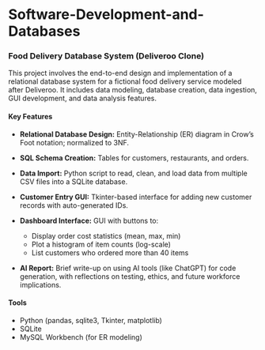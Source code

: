 # Software-Development-and-Databases

### Food Delivery Database System (Deliveroo Clone)

This project involves the end-to-end design and implementation of a relational database system for a fictional food delivery service modeled after Deliveroo. It includes data modeling, database creation, data ingestion, GUI development, and data analysis features.

####  Key Features

* **Relational Database Design:** Entity-Relationship (ER) diagram in Crow’s Foot notation; normalized to 3NF.
* **SQL Schema Creation:** Tables for customers, restaurants, and orders.
* **Data Import:** Python script to read, clean, and load data from multiple CSV files into a SQLite database.
* **Customer Entry GUI:** Tkinter-based interface for adding new customer records with auto-generated IDs.
* **Dashboard Interface:** GUI with buttons to:

  * Display order cost statistics (mean, max, min)
  * Plot a histogram of item counts (log-scale)
  * List customers who ordered more than 40 items
* **AI Report:** Brief write-up on using AI tools (like ChatGPT) for code generation, with reflections on testing, ethics, and future workforce implications.

#### Tools

* Python (pandas, sqlite3, Tkinter, matplotlib)
* SQLite
* MySQL Workbench (for ER modeling)
